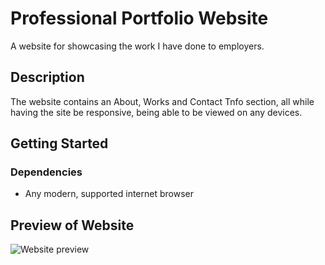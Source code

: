 # Professional Portfolio Website

A website for showcasing the work I have done to employers.

## Description

The website contains an About, Works and Contact Tnfo section, all while having the site be responsive, being able to be viewed on any devices.

## Getting Started

### Dependencies

* Any modern, supported internet browser

## Preview of Website

![Website preview](/assets/images/site_preview.gif)
